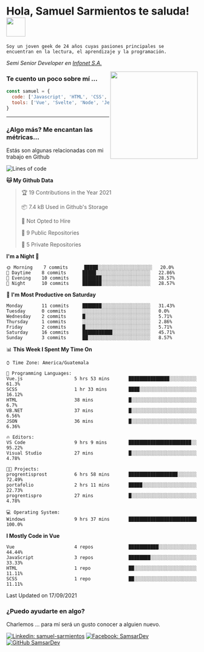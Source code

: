<h1>Hola, Samuel Sarmientos te saluda! <img src="https://media.giphy.com/media/ZEOAnq3ockGojO0E7n/giphy.gif" width="50"></h1>
<code>Soy un joven geek de 24 años cuyas pasiones principales se
encuentran en la lectura, el aprendizaje y la programación.</code>
<br>
<p><em>Semi Senior Developer en <a href="https://www.progrentis.com/">Infonet S.A.</a>
</em></p>
<img align='right' src="https://media.giphy.com/media/du3J3cXyzhj75IOgvA/giphy.gif" width="230">

### Te cuento un poco sobre mí ...

```javascript
const samuel = {
  code: ['Javascript', 'HTML', 'CSS', 'SASS', 'Python', 'C#'],
  tools: ['Vue', 'Svelte', 'Node', 'Jest', 'Strapi']
}
```
---

### ¿Algo más? Me encantan las métricas...
Estás son algunas relacionadas con mi trabajo en Github

<!--START_SECTION:waka-->
![Lines of code](https://img.shields.io/badge/From%20Hello%20World%20I%27ve%20Written-94746%20lines%20of%20code-blue)

**🐱 My Github Data** 

> 🏆 19 Contributions in the Year 2021
 > 
> 📦 7.4 kB Used in Github's Storage 
 > 
> 🚫 Not Opted to Hire
 > 
> 📜 9 Public Repositories 
 > 
> 🔑 5 Private Repositories  
 > 
**I'm a Night 🦉** 

```text
🌞 Morning    7 commits      █████░░░░░░░░░░░░░░░░░░░░   20.0% 
🌆 Daytime    8 commits      █████░░░░░░░░░░░░░░░░░░░░   22.86% 
🌃 Evening    10 commits     ███████░░░░░░░░░░░░░░░░░░   28.57% 
🌙 Night      10 commits     ███████░░░░░░░░░░░░░░░░░░   28.57%

```
📅 **I'm Most Productive on Saturday** 

```text
Monday       11 commits     ███████░░░░░░░░░░░░░░░░░░   31.43% 
Tuesday      0 commits      ░░░░░░░░░░░░░░░░░░░░░░░░░   0.0% 
Wednesday    2 commits      █░░░░░░░░░░░░░░░░░░░░░░░░   5.71% 
Thursday     1 commits      ░░░░░░░░░░░░░░░░░░░░░░░░░   2.86% 
Friday       2 commits      █░░░░░░░░░░░░░░░░░░░░░░░░   5.71% 
Saturday     16 commits     ███████████░░░░░░░░░░░░░░   45.71% 
Sunday       3 commits      ██░░░░░░░░░░░░░░░░░░░░░░░   8.57%

```


📊 **This Week I Spent My Time On** 

```text
⌚︎ Time Zone: America/Guatemala

💬 Programming Languages: 
Vue.js                   5 hrs 53 mins       ███████████████░░░░░░░░░░   61.3% 
SCSS                     1 hr 33 mins        ████░░░░░░░░░░░░░░░░░░░░░   16.12% 
HTML                     38 mins             █░░░░░░░░░░░░░░░░░░░░░░░░   6.7% 
VB.NET                   37 mins             █░░░░░░░░░░░░░░░░░░░░░░░░   6.56% 
JSON                     36 mins             █░░░░░░░░░░░░░░░░░░░░░░░░   6.36%

🔥 Editors: 
VS Code                  9 hrs 9 mins        ███████████████████████░░   95.22% 
Visual Studio            27 mins             █░░░░░░░░░░░░░░░░░░░░░░░░   4.78%

🐱‍💻 Projects: 
progrentisprost          6 hrs 58 mins       ██████████████████░░░░░░░   72.49% 
portafolio               2 hrs 11 mins       █████░░░░░░░░░░░░░░░░░░░░   22.73% 
progrentispro            27 mins             █░░░░░░░░░░░░░░░░░░░░░░░░   4.78%

💻 Operating System: 
Windows                  9 hrs 37 mins       █████████████████████████   100.0%

```

**I Mostly Code in Vue** 

```text
Vue                      4 repos             ███████████░░░░░░░░░░░░░░   44.44% 
JavaScript               3 repos             ████████░░░░░░░░░░░░░░░░░   33.33% 
HTML                     1 repo              ██░░░░░░░░░░░░░░░░░░░░░░░   11.11% 
SCSS                     1 repo              ██░░░░░░░░░░░░░░░░░░░░░░░   11.11%

```



 Last Updated on 17/09/2021
<!--END_SECTION:waka-->

### ¿Puedo ayudarte en algo?
Charlemos ... para mí será un gusto conocer a alguien nuevo.

[![Linkedin: samuel-sarmientos](https://img.shields.io/badge/-Samuel%20Sarmientos-blue?style=flat-square&logo=Linkedin&logoColor=white)](https://www.linkedin.com/in/samuel-sarmientos)
[![Facebook: SamsarDev](https://img.shields.io/badge/-SamsarDev-white?style=flat-square&logo=Facebook)](https://www.facebook.com/Samsar.Dev)
[![GitHub SamsarDev](https://img.shields.io/github/followers/SamsarDev?label=follow&style=social)](https://github.com/SamsarDev)
